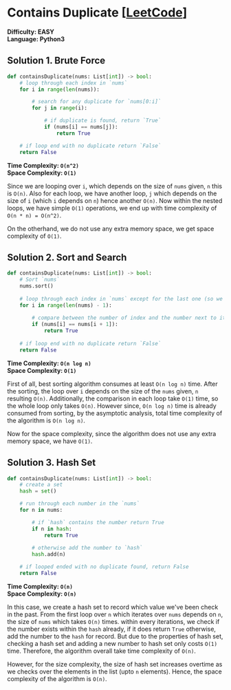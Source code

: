 # Contains Duplicate [[LeetCode](https://leetcode.com/problems/contains-duplicate/)]
**Difficulty: EASY**\
**Language: Python3**

## Solution 1. Brute Force
``` python
def containsDuplicate(nums: List[int]) -> bool:
    # loop through each index in `nums`
    for i in range(len(nums)):

        # search for any duplicate for `nums[0:i]`
        for j in range(i):

            # if duplicate is found, return `True`
            if (nums[i] == nums[j]):
                return True

    # if loop end with no duplicate return `False`
    return False
```
**Time Complexity: `O(n^2)`**\
**Space Complexity: `O(1)`**

Since we are looping over `i`, which depends on the size of `nums` given, `n` this is `O(n)`. Also for each loop, we have another loop, `j` which depends on the size of `i` (which `i` depends on `n`) hence another `O(n)`. Now within the nested loops, we have simple `O(1)` operations, we end up with time complexity of `O(n * n) = O(n^2)`.

On the otherhand, we do not use any extra memory space, we get space complexity of `O(1)`.

## Solution 2. Sort and Search
``` python
def containsDuplicate(nums: List[int]) -> bool:
    # Sort `nums`
    nums.sort()
    
    # loop through each index in `nums` except for the last one (so we can always compare the one next to it)
    for i in range(len(nums) - 1):
        
        # compare between the number of index and the number next to it (we already sorted the list, so any duplicate must sit next to each other)
        if (nums[i] == nums[i + 1]):
            return True
    
    # if loop end with no duplicate return `False`
    return False
```
**Time Complexity: `O(n log n)`**\
**Space Complexity: `O(1)`**

First of all, best sorting algorithm consumes at least `O(n log n)` time. After the sorting, the loop over `i` depends on the size of the `nums` given, `n` resulting `O(n)`. Additionally, the comparison in each loop take `O(1)` time, so the whole loop only takes `O(n)`. However since, `O(n log n)` time is already consumed from sorting, by the asymptotic analysis, total time complexity of the algorithm is `O(n log n)`.

Now for the space complexity, since the algorithm does not use any extra memory space, we have `O(1)`.

## Solution 3. Hash Set
``` python
def containsDuplicate(nums: List[int]) -> bool:
    # create a set
    hash = set()

    # run through each number in the `nums`
    for n in nums:

        # if `hash` contains the number return True 
        if n in hash:
            return True
            
        # otherwise add the number to `hash`
        hash.add(n)

    # if looped ended with no duplicate found, return False
    return False
```
**Time Complexity: `O(n)`**\
**Space Complexity: `O(n)`**

In this case, we create a hash set to record which value we've been check in the past. From the first loop over `n` which iterates over `nums` depends on `n`, the size of `nums` which takes `O(n)` times. within every iterations, we check if the number exists within the `hash` already, if it does return `True` otherwise, add the number to the `hash` for record. But due to the properties of hash set, checking a hash set and adding a new number to hash set only costs `O(1)` time. Therefore, the algorithm overall take time complexity of `O(n)`.

However, for the size complexity, the size of hash set increases overtime as we checks over the elements in the list (upto `n` elements). Hence, the space complexity of the algorithm is `O(n)`.
